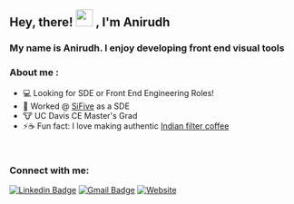 ## Hey, there! <img src="https://raw.githubusercontent.com/MartinHeinz/MartinHeinz/master/wave.gif" width="30px"> , I'm Anirudh 
### My name is Anirudh. I enjoy developing front end visual tools

### About me :

  - :computer: Looking for SDE or Front End Engineering Roles!
  - :rocket: Worked @ [SiFive](https://www.sifive.com) as a SDE 
  - :cow: UC Davis CE Master's Grad
  - ⚡:coffee: Fun fact: I love making authentic [Indian filter coffee](https://en.wikipedia.org/wiki/Indian_filter_coffee)
<!--    <img height="150" src="https://github.com/anirudhsuresh/ReadMe/blob/main/coffee_ani.jpg"> -->

<br />


### Connect with me:

[![Linkedin Badge](https://img.shields.io/badge/-anirudh_ramchandran-blue?style=flat-square&logo=Linkedin&logoColor=white&link=https://www.linkedin.com/in/anirudh-ramchandran//)](https://www.linkedin.com/in/anirudh-ramchandran)
[![Gmail Badge](https://img.shields.io/badge/-aniramch@ucdavis.edu-c14438?style=flat-square&logo=Gmail&logoColor=white&link=mailto:aniramch@ucdavis.edu)](mailto:aniramch@ucdavis.edu)
[![Website](https://img.shields.io/website?label=anirudhsuresh.github.io.com&sstyle=flat-square&url=https%3A%2F%2Fcodestackr.com)](https://anirudhsuresh.github.io/)


